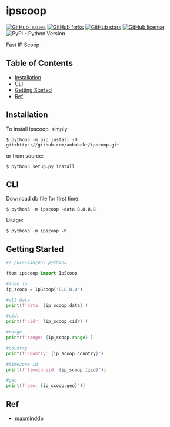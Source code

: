 # ipscoop

[![GitHub issues](https://img.shields.io/github/issues/anbuhckr/ipscoop)](https://github.com/anbuhckr/ipscoop/issues)
[![GitHub forks](https://img.shields.io/github/forks/anbuhckr/ipscoop)](https://github.com/anbuhckr/ipscoop/network)
[![GitHub stars](https://img.shields.io/github/stars/anbuhckr/ipscoop)](https://github.com/anbuhckr/ipscoop/stargazers)
[![GitHub license](https://img.shields.io/github/license/anbuhckr/ipscoop)](./LICENSE)
![PyPI - Python Version](https://img.shields.io/badge/python-3.6%20%7C%203.7%20%7C%203.8%20%7C%203.9-blue)

Fast IP Scoop

## Table of Contents

* [Installation](#installation)
* [CLI](#CLI)
* [Getting Started](#getting-started)
* [Ref](#ref)


## Installation

To install ipscoop, simply:

```
$ python3 -m pip install -U git+https://github.com/anbuhckr/ipscoop.git
```

or from source:

```
$ python3 setup.py install
```

## CLI

Download db file for first time:

```
$ python3 -m ipscoop -data 8.8.8.8
```

Usage:

```
$ python3 -m ipscoop -h
```

## Getting Started

``` python
#! /usr/bin/env python3

ftom ipscoop import IpScoop

#load ip
ip_scoop = IpScoop('8.8.8.8')

#all data 
print(f'data: {ip_scoop.data}')

#cidr
print(f'cidr: {ip_scoop.cidr}')

#range
print(f'range: {ip_scoop.range}')

#country
print(f'country: {ip_scoop.country}')

#timezone id 
print(f'timezoneid: {ip_scoop.tzid}'))

#geo 
print(f'geo: {ip_scoop.geo}'))
```

## Ref

* [maxminddb](https://github.com/maxmind/MaxMind-DB-Reader-python)

